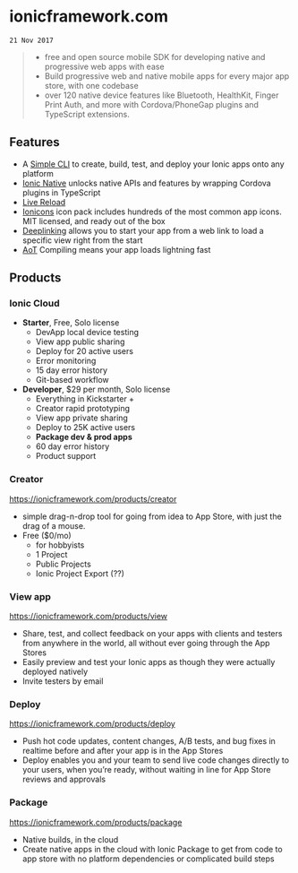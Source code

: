 # ionicframework.com
`21 Nov 2017`

> - free and open source mobile SDK for developing native and progressive web apps with ease
> - Build progressive web and native mobile apps for every major app store, with one codebase
> -  over 120 native device features like Bluetooth, HealthKit, Finger Print Auth, and more with Cordova/PhoneGap plugins and TypeScript extensions.

## Features
- A [Simple CLI](https://ionicframework.com/docs/cli/) to create, build, test, and deploy your Ionic apps onto any platform
- [Ionic Native](https://ionicframework.com/docs/native/) unlocks native APIs and features by wrapping Cordova plugins in TypeScript
- [Live Reload](https://blog.ionicframework.com/live-reload-all-things-ionic-cli/)
- [Ionicons](https://ionicframework.com/docs/ionicons/) icon pack includes hundreds of the most common app icons. MIT licensed, and ready out of the box
- [Deeplinking](https://blog.ionicframework.com/deeplinking-in-ionic-apps/) allows you to start your app from a web link to load a specific view right from the start
- [AoT](http://blog.ionicframework.com/ionic-build-process-updates/) Compiling means your app loads lightning fast

## Products
### Ionic Cloud
- **Starter**, Free, Solo license
	- DevApp local device testing
	- View app public sharing
	- Deploy for 20 active users
	- Error monitoring
	- 15 day error history
	- Git-based workflow
- **Developer**, $29 per month, Solo license
    - Everything in Kickstarter +
    - Creator rapid prototyping
    - View app private sharing
    - Deploy to 25K active users
    - **Package dev & prod apps**
    - 60 day error history
    - Product support


### Creator
https://ionicframework.com/products/creator

- simple drag-n-drop tool for going from idea to App Store, with just the drag of a mouse.
- Free ($0/mo)
	- for hobbyists
    - 1 Project
    - Public Projects
    - Ionic Project Export (??)

### View app
https://ionicframework.com/products/view

- Share, test, and collect feedback on your apps with clients and testers from anywhere in the world, all without ever going through the App Stores
- Easily preview and test your Ionic apps as though they were actually deployed natively
- Invite testers by email


### Deploy
https://ionicframework.com/products/deploy

- Push hot code updates, content changes, A/B tests, and bug fixes in realtime before and after your app is in the App Stores
- Deploy enables you and your team to send live code changes directly to your users, when you’re ready, without waiting in line for App Store reviews and approvals

### Package
https://ionicframework.com/products/package

- Native builds, in the cloud
- Create native apps in the cloud with Ionic Package to get from code to app store with no platform dependencies or complicated build steps
